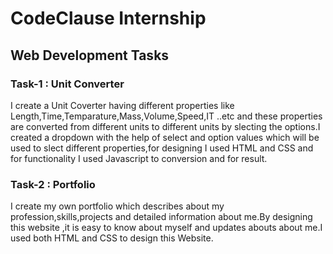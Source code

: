 # CodeClause Internship

## Web Development Tasks
### Task-1 : Unit Converter
I create a Unit Coverter having different properties like Length,Time,Temparature,Mass,Volume,Speed,IT ..etc and these properties are converted from
different units to different units by slecting the options.I created a dropdown with the help of select and option values which will be used to slect different 
properties,for designing I used HTML and CSS and for functionality I used Javascript to conversion and for result.

### Task-2 : Portfolio
I create my own portfolio which describes about my profession,skills,projects and detailed information about me.By designing this website ,it is easy to know about myself
and updates abouts about me.I used both HTML and CSS to design this Website.
